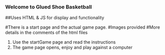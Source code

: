 ### Welcome to Glued Shoe Basketball

##Uses HTML & JS for display and functionality

#There is a start page and the actual game page.
#Images provided
#More details in the comments of the html files

  1. Use the startGame page and read the instructions
  2. The game page opens, enjoy and play against a computer
